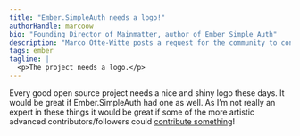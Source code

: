 ```yaml
---
title: "Ember.SimpleAuth needs a logo!"
authorHandle: marcoow
bio: "Founding Director of Mainmatter, author of Ember Simple Auth"
description: "Marco Otte-Witte posts a request for the community to contribute a logo to Ember.SimpleAuth."
tags: ember
tagline: |
  <p>The project needs a logo.</p>
---
```


Every good open source project needs a nice and shiny logo these days. It would be great if Ember.SimpleAuth had one as well. As I’m not really an expert in these things it would be great if some of the more artistic advanced contributors/followers could [contribute something](https://github.com/mainmatter/ember-simple-auth/issues/152)!
